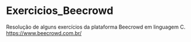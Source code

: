 # Exercicios_Beecrowd
Resolução de alguns exercícios da plataforma Beecrowd em linguagem C.
https://www.beecrowd.com.br/

